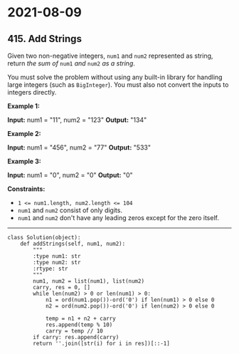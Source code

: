# 2021-08-09

## 415. Add Strings

Given two non-negative integers, `num1` and `num2` represented as string, return _the sum of_ `num1` _and_ `num2` _as a string_.

You must solve the problem without using any built-in library for handling large integers (such as `BigInteger`). You must also not convert the inputs to integers directly.

**Example 1:**

**Input:** num1 = "11", num2 = "123"
**Output:** "134"

**Example 2:**

**Input:** num1 = "456", num2 = "77"
**Output:** "533"

**Example 3:**

**Input:** num1 = "0", num2 = "0"
**Output:** "0"

**Constraints:**

- `1 <= num1.length, num2.length <= 104`
- `num1` and `num2` consist of only digits.
- `num1` and `num2` don't have any leading zeros except for the zero itself.

---

```py3
class Solution(object):
    def addStrings(self, num1, num2):
        """
        :type num1: str
        :type num2: str
        :rtype: str
        """
        num1, num2 = list(num1), list(num2)
        carry, res = 0, []
        while len(num2) > 0 or len(num1) > 0:
            n1 = ord(num1.pop())-ord('0') if len(num1) > 0 else 0
            n2 = ord(num2.pop())-ord('0') if len(num2) > 0 else 0

            temp = n1 + n2 + carry
            res.append(temp % 10)
            carry = temp // 10
        if carry: res.append(carry)
        return ''.join([str(i) for i in res])[::-1]
```
